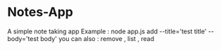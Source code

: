 # Notes-App
A simple note taking app 
Example :
node app.js add --title='test title' --body='test body'
you can also : remove , list , read 



